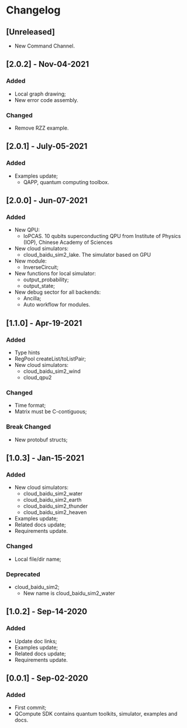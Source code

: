 # Changelog

## [Unreleased]
- New Command Channel.

## [2.0.2] - Nov-04-2021
### Added
- Local graph drawing;
- New error code assembly.
### Changed
- Remove RZZ example.

## [2.0.1] - July-05-2021
### Added
- Examples update;
  + QAPP, quantum computing toolbox.

## [2.0.0] - Jun-07-2021
### Added
- New QPU:
  + IoPCAS. 10 qubits superconducting QPU from Institute of Physics (IOP), Chinese Academy of Sciences
- New cloud simulators:
  + cloud_baidu_sim2_lake. The simulator based on GPU
- New module:
  + InverseCircuit;
- New functions for local simulator:
  + output_probability;
  + output_state;
- New debug sector for all backends:
  + Ancilla;
  + Auto workflow for modules.

## [1.1.0] - Apr-19-2021
### Added
- Type hints
- RegPool createList/toListPair;
- New cloud simulators:
  + cloud_baidu_sim2_wind
  + cloud_qpu2
### Changed
- Time format;
- Matrix must be C-contiguous;
### Break Changed
- New protobuf structs;

## [1.0.3] - Jan-15-2021
### Added
- New cloud simulators:
  + cloud_baidu_sim2_water
  + cloud_baidu_sim2_earth
  + cloud_baidu_sim2_thunder
  + cloud_baidu_sim2_heaven
- Examples update;
- Related docs update;
- Requirements update.
### Changed
- Local file/dir name;
### Deprecated
- cloud_baidu_sim2;
  + New name is cloud_baidu_sim2_water

## [1.0.2] - Sep-14-2020
### Added
- Update doc links;
- Examples update;
- Related docs update;
- Requirements update.

## [0.0.1] - Sep-02-2020
### Added
- First commit;
- QCompute SDK contains quantum toolkits, simulator, examples and docs.